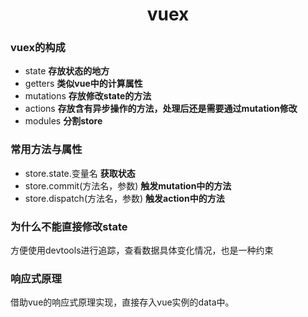# <div style="text-align: center">vuex</div>

### vuex的构成
+ state **存放状态的地方**
+ getters **类似vue中的计算属性**
+ mutations **存放修改state的方法**
+ actions **存放含有异步操作的方法，处理后还是需要通过mutation修改**
+ modules **分割store**

### 常用方法与属性
+ store.state.变量名 **获取状态**
+ store.commit(方法名，参数) **触发mutation中的方法**
+ store.dispatch(方法名，参数) **触发action中的方法**

### 为什么不能直接修改state
方便使用devtools进行追踪，查看数据具体变化情况，也是一种约束

### 响应式原理
借助vue的响应式原理实现，直接存入vue实例的data中。
